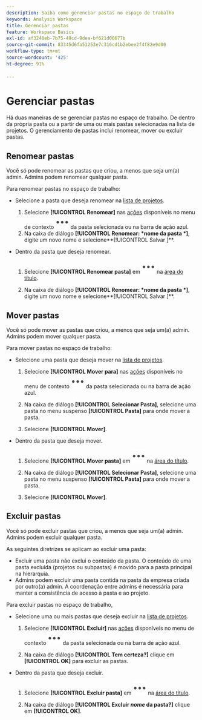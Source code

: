 ```yaml
---
description: Saiba como gerenciar pastas no espaço de trabalho
keywords: Analysis Workspace
title: Gerenciar pastas
feature: Workspace Basics
exl-id: af3248eb-7b75-49cd-9dea-bf621d06677b
source-git-commit: 83345d6fa51253e7c316cd1b2ebee2f4f82e9d00
workflow-type: tm+mt
source-wordcount: '425'
ht-degree: 91%

---
```


# Gerenciar pastas

Há duas maneiras de se gerenciar pastas no espaço de trabalho. De dentro da própria pasta ou a partir de uma ou mais pastas selecionadas na lista de projetos. O gerenciamento de pastas inclui renomear, mover ou excluir pastas.

## Renomear pastas

Você só pode renomear as pastas que criou, a menos que seja um(a) admin. Admins podem renomear qualquer pasta.

Para renomear pastas no espaço de trabalho:

* Selecione a pasta que deseja renomear na [lista de projetos](/help/analyze/analysis-workspace/build-workspace-project/freeform-overview.md#project-list).

   1. Selecione **[!UICONTROL Renomear]** nas [ações](/help/analyze/analysis-workspace/build-workspace-project/freeform-overview.md#actions) disponíveis no menu de contexto ![Mais](/help/assets/icons/More.svg) da pasta selecionada ou na barra de ação azul.
   1. Na caixa de diálogo **[!UICONTROL Renomear: *nome da pasta *]**, digite um novo nome e selecione**[!UICONTROL Salvar ]**.

* Dentro da pasta que deseja renomear.

   1. Selecione **[!UICONTROL Renomear pasta]** em ![Mais](/help/assets/icons/More.svg) na [área do título](/help/analyze/analysis-workspace/build-workspace-project/freeform-overview.md#title-area).

   1. Na caixa de diálogo **[!UICONTROL Renomear: *nome da pasta *]**, digite um novo nome e selecione**[!UICONTROL Salvar ]**.


## Mover pastas

Você só pode mover as pastas que criou, a menos que seja um(a) admin. Admins podem mover qualquer pasta.

Para mover pastas no espaço de trabalho:

* Selecione uma pasta que deseja mover na [lista de projetos](/help/analyze/analysis-workspace/build-workspace-project/freeform-overview.md#project-list).

   1. Selecione **[!UICONTROL Mover para]** nas [ações](/help/analyze/analysis-workspace/build-workspace-project/freeform-overview.md#actions) disponíveis no menu de contexto ![Mais](/help/assets/icons/More.svg) da pasta selecionada ou na barra de ação azul.
   1. Na caixa de diálogo **[!UICONTROL Selecionar Pasta]**, selecione uma pasta no menu suspenso **[!UICONTROL Pasta]** para onde mover a pasta.

   1. Selecione **[!UICONTROL Mover]**.

* Dentro da pasta que deseja mover.

   1. Selecione **[!UICONTROL Mover pasta]** em ![Mais](/help/assets/icons/More.svg) na [área do título](/help/analyze/analysis-workspace/build-workspace-project/freeform-overview.md#title-area).

   1. Na caixa de diálogo **[!UICONTROL Selecionar Pasta]**, selecione uma pasta no menu suspenso **[!UICONTROL Pasta]** para onde mover a pasta.

   1. Selecione **[!UICONTROL Mover]**.


## Excluir pastas

Você só pode excluir pastas que criou, a menos que seja um(a) admin. Admins podem excluir qualquer pasta.

As seguintes diretrizes se aplicam ao excluir uma pasta:

* Excluir uma pasta não exclui o conteúdo da pasta. O conteúdo de uma pasta excluída (projetos ou subpastas) é movido para a pasta principal na hierarquia.
* Admins podem excluir uma pasta contida na pasta da empresa criada por outro(a) admin. A coordenação entre admins é necessária para manter a consistência de acesso à pasta e ao projeto.

Para excluir pastas no espaço de trabalho,

* Selecione uma ou mais pastas que deseja excluir na [lista de projetos](/help/analyze/analysis-workspace/build-workspace-project/freeform-overview.md#project-list).

   1. Selecione **[!UICONTROL Excluir]** nas [ações](/help/analyze/analysis-workspace/build-workspace-project/freeform-overview.md#actions) disponíveis no menu de contexto ![Mais](/help/assets/icons/More.svg) da pasta selecionada ou na barra de ação azul.

   1. Na caixa de diálogo **[!UICONTROL Tem certeza?]** clique em **[!UICONTROL OK]** para excluir as pastas.

* Dentro da pasta que deseja excluir.

   1. Selecione **[!UICONTROL Excluir pasta]** em ![Mais](/help/assets/icons/More.svg) na [área do título](/help/analyze/analysis-workspace/build-workspace-project/freeform-overview.md#title-area).

   1. Na caixa de diálogo **[!UICONTROL Excluir *nome* da pasta?]** clique em **[!UICONTROL OK]**.


<!-- 
# Delete Folders 

You can delete folders that you create.

**Guidelines**

*  Deleting a folder does not delete the contents of the folder. The contents of a deleted folder (projects or sub-folders) are moved to the immediate folder above in the folder hierarchy.
*  Admins can delete a folder within the Company folder that another admin created. Admins may need to coordinate with other Admins to keep folder and project access consistent. See [About Folders in Analytics](/help/analyze/analysis-workspace/build-workspace-project/workspace-folders/about-folders.md)

To delete a folder

1.  Click the **…** ellipsis icon in the top-right.

    ![](/help/analyze/analysis-workspace/build-workspace-project/assets/select-delete-folder.png)
 
2.  Select **Delete folder**.
 
    A confirmation notification indicates that the folder was deleted.

    ![](/help/analyze/analysis-workspace/build-workspace-project/assets/deleted-folder.png)

-->